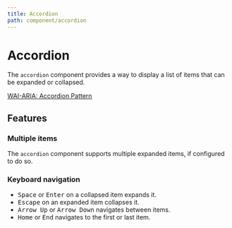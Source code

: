 ```yaml
---
title: Accordion
path: component/accordion
---
```


# Accordion

The `accordion` component provides a way to display a list of items that can be
expanded or collapsed.

[WAI-ARIA: Accordion Pattern](https://www.w3.org/WAI/ARIA/apg/patterns/accordion/)

## Features

### Multiple items

The `accordion` component supports multiple expanded items, if configured to do so.

### Keyboard navigation

- <kbd>Space</kbd> or <kbd>Enter</kbd> on a collapsed item expands it.
- <kbd>Escape</kbd> on an expanded item collapses it.
- <kbd>Arrow Up</kbd> or <kbd>Arrow Down</kbd> navigates between items.
- <kbd>Home</kbd> or <kbd>End</kbd> navigates to the first or last item.
